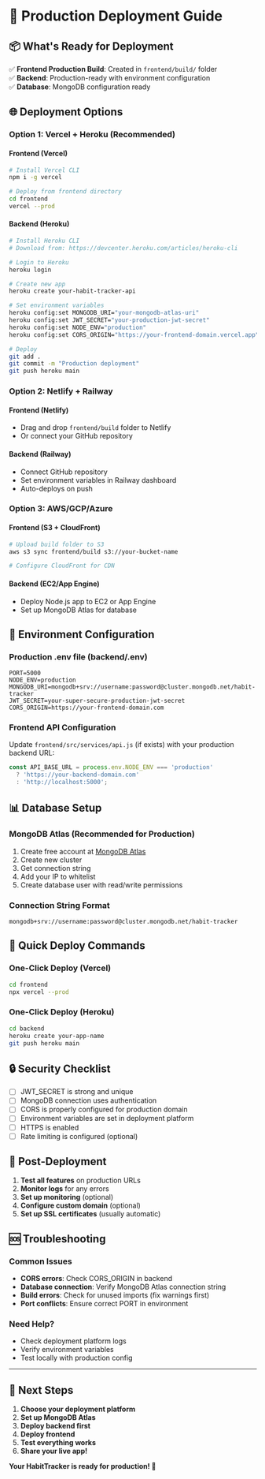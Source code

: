 # 🚀 Production Deployment Guide

## 📦 What's Ready for Deployment

✅ **Frontend Production Build**: Created in `frontend/build/` folder  
✅ **Backend**: Production-ready with environment configuration  
✅ **Database**: MongoDB configuration ready  

## 🌐 Deployment Options

### **Option 1: Vercel + Heroku (Recommended)**

#### Frontend (Vercel)
```bash
# Install Vercel CLI
npm i -g vercel

# Deploy from frontend directory
cd frontend
vercel --prod
```

#### Backend (Heroku)
```bash
# Install Heroku CLI
# Download from: https://devcenter.heroku.com/articles/heroku-cli

# Login to Heroku
heroku login

# Create new app
heroku create your-habit-tracker-api

# Set environment variables
heroku config:set MONGODB_URI="your-mongodb-atlas-uri"
heroku config:set JWT_SECRET="your-production-jwt-secret"
heroku config:set NODE_ENV="production"
heroku config:set CORS_ORIGIN="https://your-frontend-domain.vercel.app"

# Deploy
git add .
git commit -m "Production deployment"
git push heroku main
```

### **Option 2: Netlify + Railway**

#### Frontend (Netlify)
- Drag and drop `frontend/build` folder to Netlify
- Or connect your GitHub repository

#### Backend (Railway)
- Connect GitHub repository
- Set environment variables in Railway dashboard
- Auto-deploys on push

### **Option 3: AWS/GCP/Azure**

#### Frontend (S3 + CloudFront)
```bash
# Upload build folder to S3
aws s3 sync frontend/build s3://your-bucket-name

# Configure CloudFront for CDN
```

#### Backend (EC2/App Engine)
- Deploy Node.js app to EC2 or App Engine
- Set up MongoDB Atlas for database

## 🔧 Environment Configuration

### **Production .env file (backend/.env)**
```env
PORT=5000
NODE_ENV=production
MONGODB_URI=mongodb+srv://username:password@cluster.mongodb.net/habit-tracker
JWT_SECRET=your-super-secure-production-jwt-secret
CORS_ORIGIN=https://your-frontend-domain.com
```

### **Frontend API Configuration**
Update `frontend/src/services/api.js` (if exists) with your production backend URL:
```javascript
const API_BASE_URL = process.env.NODE_ENV === 'production' 
  ? 'https://your-backend-domain.com' 
  : 'http://localhost:5000';
```

## 📊 Database Setup

### **MongoDB Atlas (Recommended for Production)**
1. Create free account at [MongoDB Atlas](https://www.mongodb.com/atlas)
2. Create new cluster
3. Get connection string
4. Add your IP to whitelist
5. Create database user with read/write permissions

### **Connection String Format**
```
mongodb+srv://username:password@cluster.mongodb.net/habit-tracker
```

## 🚀 Quick Deploy Commands

### **One-Click Deploy (Vercel)**
```bash
cd frontend
npx vercel --prod
```

### **One-Click Deploy (Heroku)**
```bash
cd backend
heroku create your-app-name
git push heroku main
```

## 🔒 Security Checklist

- [ ] JWT_SECRET is strong and unique
- [ ] MongoDB connection uses authentication
- [ ] CORS is properly configured for production domain
- [ ] Environment variables are set in deployment platform
- [ ] HTTPS is enabled
- [ ] Rate limiting is configured (optional)

## 📱 Post-Deployment

1. **Test all features** on production URLs
2. **Monitor logs** for any errors
3. **Set up monitoring** (optional)
4. **Configure custom domain** (optional)
5. **Set up SSL certificates** (usually automatic)

## 🆘 Troubleshooting

### **Common Issues**
- **CORS errors**: Check CORS_ORIGIN in backend
- **Database connection**: Verify MongoDB Atlas connection string
- **Build errors**: Check for unused imports (fix warnings first)
- **Port conflicts**: Ensure correct PORT in environment

### **Need Help?**
- Check deployment platform logs
- Verify environment variables
- Test locally with production config

---

## 🎯 Next Steps

1. **Choose your deployment platform**
2. **Set up MongoDB Atlas**
3. **Deploy backend first**
4. **Deploy frontend**
5. **Test everything works**
6. **Share your live app!**

**Your HabitTracker is ready for production! 🚀**
